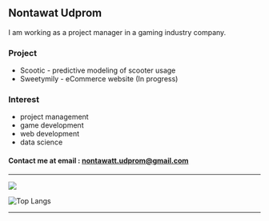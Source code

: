 Nontawat Udprom
---------------

I am working as a project manager in a gaming industry company. 

### Project
* Scootic - predictive modeling of scooter usage
* Sweetymily - eCommerce website (In progress)


### Interest
* project management
* game development
* web development
* data science


#### Contact me at email :  nontawatt.udprom@gmail.com
--------------
<p align="left">
  <a href="https://skillicons.dev">
    <img src="https://skillicons.dev/icons?i=html,css,js,nodejs,react,py,cpp,godot,cs,unity,vscode,git,firebase,figma,notion&perline=15" />
  </a>
</p>


![Top Langs](https://github-readme-stats.vercel.app/api/top-langs/?username=anuraghazra&layout=compact)

--------------


